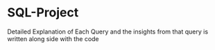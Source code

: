 # SQL-Project
Detailed Explanation of Each Query and the insights from that query is written along side with the code

